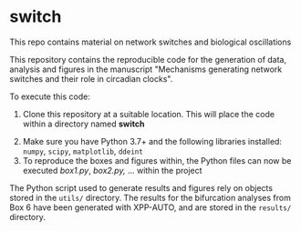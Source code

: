 <!--[![](https://img.shields.io/badge/Publication-10.12688/f1000research.135533.1-yellow.svg)](https://f1000research.com/articles/12-1077/v1)-->

# switch
This repo contains material on network switches and biological oscillations

This repository contains the reproducible code for the generation of data, analysis and figures in the manuscript "Mechanisms generating network switches and their role in circadian clocks". <!--([preprint](https://www.biorxiv.org/content/10.1101/2023.02.12.528191v1)).-->

To execute this code:

1. Clone this repository at a suitable location. This will place the code within a directory named **switch**
<!--2. Download all the simulated data from [here](https://www.zenodo.org/) (under the `results` folder) (or alternatively generate all the simulated data using the *main.py* script)-->
2. Make sure you have Python 3.7+ and the following libraries installed: `numpy`, `scipy`, `matplotlib`, `ddeint`
3. To reproduce the boxes and figures within, the Python files can now be executed *box1.py*, *box2.py,* ... within the project 

The Python script used to generate results and figures rely on objects stored in the `utils/` directory. The results for the bifurcation analyses from Box 6 have been generated with XPP-AUTO, and are stored in the `results/` directory. 

<!--To reproduce the figures, the Python files can now be executed in order
